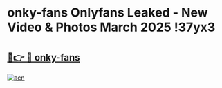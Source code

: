 # onky-fans Onlyfans Leaked - New Video & Photos March 2025 !37yx3

# <h2><a href="https://bppmcu.iuczelnia.edu.pl?title=onky-fans&ref=37yx3">🔗👉 🔴 onky-fans</a></h2>

[![acn](https://github.com/user-attachments/assets/0f9c940e-d8b0-45ae-aac7-cd30a18b3e1c)](https://bppmcu.iuczelnia.edu.pl?title=onky-fans&ref=37yx3)

